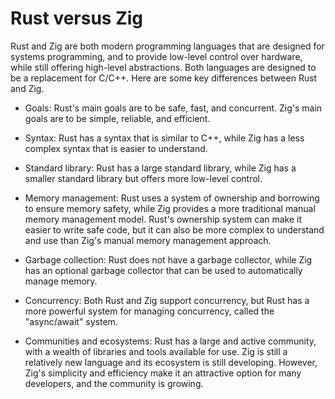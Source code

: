 # Rust versus Zig

Rust and Zig are both modern programming languages that are designed for systems programming, and to provide low-level control over hardware, while still offering high-level abstractions. Both languages are designed to be a replacement for C/C++. Here are some key differences between Rust and Zig.

* Goals: Rust's main goals are to be safe, fast, and concurrent. Zig's main goals are to be simple, reliable, and efficient.

* Syntax: Rust has a syntax that is similar to C++, while Zig has a less complex syntax that is easier to understand.

* Standard library: Rust has a large standard library, while Zig has a smaller standard library but offers more low-level control.

* Memory management: Rust uses a system of ownership and borrowing to ensure memory safety, while Zig provides a more traditional manual memory management model. Rust's ownership system can make it easier to write safe code, but it can also be more complex to understand and use than Zig's manual memory management approach.

* Garbage collection: Rust does not have a garbage collector, while Zig has an optional garbage collector that can be used to automatically manage memory.

* Concurrency: Both Rust and Zig support concurrency, but Rust has a more powerful system for managing concurrency, called the "async/await" system.

* Communities and ecosystems: Rust has a large and active community, with a wealth of libraries and tools available for use. Zig is still a relatively new language and its ecosystem is still developing. However, Zig's simplicity and efficiency make it an attractive option for many developers, and the community is growing.
